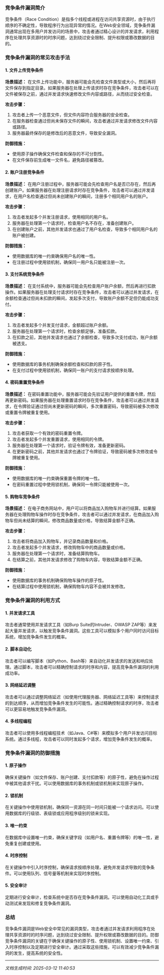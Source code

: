 ### 竞争条件漏洞简介

竞争条件（Race Condition）是指多个线程或进程在访问共享资源时，由于执行顺序的不确定性，导致程序行为出现异常的情况。在Web安全领域，竞争条件漏洞通常出现在多用户并发访问的场景中，攻击者通过精心设计的并发请求，利用程序在处理共享资源时的时序问题，达到绕过安全限制、提升权限或篡改数据的目的。

### 竞争条件漏洞的常见攻击手法

#### 1. 文件上传竞争条件

**场景描述：**
在文件上传功能中，服务器可能会先检查文件类型或大小，然后再将文件保存到指定目录。如果服务器在处理上传请求时存在竞争条件，攻击者可以在文件被保存之前，通过并发请求快速修改文件内容或路径，从而绕过安全检查。

**攻击步骤：**
1. 攻击者上传一个恶意文件，但文件内容符合服务器的安全检查。
2. 在服务器检查通过但尚未保存文件的瞬间，攻击者通过并发请求修改文件内容或路径。
3. 服务器最终保存的是修改后的恶意文件，导致安全漏洞。

**防御措施：**
- 使用原子操作确保文件检查和保存的不可分割性。
- 在文件保存前生成唯一文件名，避免路径被篡改。

#### 2. 账户注册竞争条件

**场景描述：**
在用户注册过程中，服务器可能会先检查用户名是否已存在，然后再创建账户。如果服务器在处理注册请求时存在竞争条件，攻击者可以通过并发请求，在用户名检查通过但尚未创建账户的瞬间，注册多个相同用户名的账户。

**攻击步骤：**
1. 攻击者发起多个并发注册请求，使用相同的用户名。
2. 服务器在处理第一个请求时，检查用户名不存在，准备创建账户。
3. 在创建账户之前，其他并发请求也通过了用户名检查，导致多个相同用户名的账户被创建。

**防御措施：**
- 使用数据库的唯一约束确保用户名的唯一性。
- 在注册过程中使用锁机制，确保同一用户名只能被注册一次。

#### 3. 支付系统竞争条件

**场景描述：**
在支付系统中，服务器可能会先检查用户账户余额，然后再进行扣款操作。如果服务器在处理支付请求时存在竞争条件，攻击者可以通过并发请求，在余额检查通过但尚未扣款的瞬间，发起多次支付，导致账户余额不足但仍能成功支付。

**攻击步骤：**
1. 攻击者发起多个并发支付请求，金额超过账户余额。
2. 服务器在处理第一个请求时，检查余额足够，准备扣款。
3. 在扣款之前，其他并发请求也通过了余额检查，导致多次支付成功，账户余额被透支。

**防御措施：**
- 使用数据库的事务机制确保余额检查和扣款的原子性。
- 在支付过程中使用锁机制，确保同一账户的支付请求按顺序处理。

#### 4. 密码重置竞争条件

**场景描述：**
在密码重置功能中，服务器可能会先验证用户提供的重置令牌，然后再更新密码。如果服务器在处理重置请求时存在竞争条件，攻击者可以通过并发请求，在令牌验证通过但尚未更新密码的瞬间，多次重置密码，导致密码被多次修改或重置令牌被重复使用。

**攻击步骤：**
1. 攻击者获取一个有效的密码重置令牌。
2. 攻击者发起多个并发重置请求，使用相同的令牌。
3. 服务器在处理第一个请求时，验证令牌有效，准备更新密码。
4. 在更新密码之前，其他并发请求也通过了令牌验证，导致密码被多次修改或令牌被重复使用。

**防御措施：**
- 使用数据库的唯一约束确保重置令牌的唯一性。
- 在密码重置过程中使用锁机制，确保同一令牌只能被使用一次。

#### 5. 购物车竞争条件

**场景描述：**
在电子商务网站中，用户可以将商品加入购物车并进行结算。如果服务器在处理购物车操作时存在竞争条件，攻击者可以通过并发请求，在商品加入购物车但尚未结算的瞬间，修改商品数量或价格，导致结算金额不正确。

**攻击步骤：**
1. 攻击者将商品加入购物车，并记录商品数量和价格。
2. 攻击者发起多个并发请求，修改购物车中的商品数量或价格。
3. 服务器在处理第一个请求时，准备结算购物车。
4. 在结算之前，其他并发请求修改了购物车内容，导致结算金额不正确。

**防御措施：**
- 使用数据库的事务机制确保购物车操作的原子性。
- 在结算过程中使用锁机制，确保购物车内容不会被并发修改。

### 竞争条件漏洞的利用方式

#### 1. 并发请求工具

攻击者通常使用并发请求工具（如Burp Suite的Intruder、OWASP ZAP等）来发起大量并发请求，以触发竞争条件漏洞。这些工具可以模拟多个用户同时访问目标系统，增加竞争条件发生的概率。

#### 2. 脚本自动化

攻击者可以编写脚本（如Python、Bash等）来自动化并发请求的发送和响应处理。通过脚本，攻击者可以精确控制请求的时序和内容，提高竞争条件漏洞的利用成功率。

#### 3. 网络延迟调整

攻击者可以通过调整网络延迟（如使用代理服务器、网络延迟工具等）来控制请求的到达顺序，从而增加竞争条件发生的可能性。通过精确控制请求的时序，攻击者可以更容易地触发竞争条件漏洞。

#### 4. 多线程编程

攻击者可以使用多线程编程技术（如Java、C#等）来模拟多个用户并发访问目标系统。通过多线程，攻击者可以同时发起多个请求，增加竞争条件发生的概率。

### 竞争条件漏洞的防御措施

#### 1. 原子操作

确保关键操作（如文件保存、账户创建、支付扣款等）的原子性，避免在操作过程中被其他请求干扰。可以使用数据库的事务机制或锁机制来实现原子操作。

#### 2. 锁机制

在关键操作中使用锁机制，确保同一资源在同一时间只能被一个请求访问。可以使用数据库的行级锁、表级锁或应用程序级别的锁来实现。

#### 3. 唯一约束

在数据库中设置唯一约束，确保关键字段（如用户名、重置令牌等）的唯一性，避免重复创建或使用。

#### 4. 时序控制

在关键操作中引入时序控制，确保请求按顺序处理，避免并发请求导致的竞争条件。可以使用队列、信号量等机制来实现时序控制。

#### 5. 安全审计

定期进行安全审计，检查系统中是否存在竞争条件漏洞。可以使用自动化工具或手动测试来发现和修复竞争条件漏洞。

### 总结

竞争条件漏洞是Web安全中常见的漏洞类型，攻击者通过并发请求利用程序在处理共享资源时的时序问题，达到绕过安全限制、提升权限或篡改数据的目的。防御竞争条件漏洞的关键在于确保关键操作的原子性、使用锁机制、设置唯一约束、引入时序控制以及定期进行安全审计。通过采取这些措施，可以有效减少竞争条件漏洞的发生，提高系统的安全性。

---

*文档生成时间: 2025-03-12 11:40:53*




















